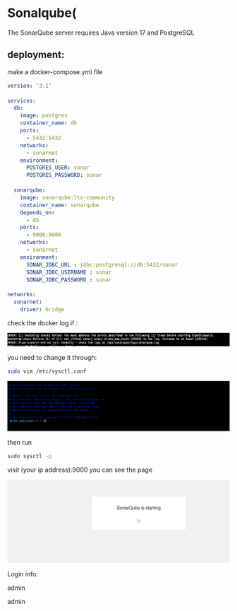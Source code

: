 # Sonalqube(

The SonarQube server requires Java version 17 and PostgreSQL

## deployment:

make a docker-compose.yml file 

```yaml
version: '3.1'

services:
  db:
    image: postgres
    container_name: db
    ports:
      - 5432:5432
    networks:
      - sonarnet
    environment:
      POSTGRES_USER: sonar
      POSTGRES_PASSWORD: sonar
  
  sonarqube:
    image: sonarqube:lts-community
    container_name: sonarqube
    depends_on:
      - db
    ports:
      - 9000:9000
    networks:
      - sonarnet
    environment:
      SONAR_JDBC_URL : jdbc:postgresql://db:5432/sonar
      SONAR_JDBC_USERNAME : sonar
      SONAR_JDBC_PASSWORD : sonar

networks:
  sonarnet:
    driver: bridge
```

check the docker log if :

![Untitled](Sonalqube/Untitled.png)

you need to change it through: 

 

```bash
sudo vim /etc/sysctl.conf
```

![Untitled](Sonalqube/Untitled%201.png)

then run 

```bash
sudo sysctl -p
```

visit (your ip address):9000 you can see the page 

![Untitled](Sonalqube/Untitled%202.png)

Login info: 

admin

admin